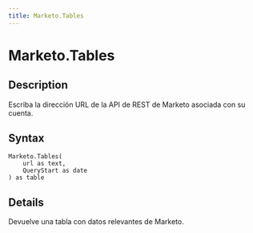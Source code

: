 ```yaml
---
title: Marketo.Tables
---
```


# Marketo.Tables


## Description

Escriba la dirección URL de la API de REST de Marketo asociada con su cuenta.


## Syntax

```powerquery
Marketo.Tables(
    url as text,
    QueryStart as date
) as table
```


## Details

Devuelve una tabla con datos relevantes de Marketo.


